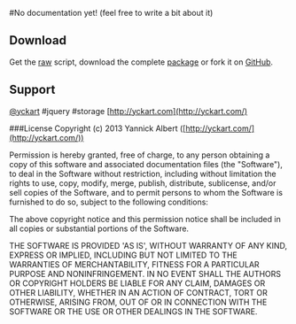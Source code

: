 #No documentation yet!
(feel free to write a bit about it)

## Download
 Get the [raw](https://raw.github.com/yckart/jquery.fixer.js/master/jquery.storage.js) script, download the complete [package](https://github.com/yckart/jquery.storage.js/zipball/master) or fork it on [GitHub](https://github.com/yckart/jquery.storage.js/).

## Support

 [@yckart](http://twitter.com/yckart) #jquery #storage
 [http://yckart.com](http://yckart.com/)


###License
Copyright (c) 2013 Yannick Albert ([http://yckart.com/](http://yckart.com/))

Permission is hereby granted, free of charge, to any person obtaining a copy of this software and associated documentation files (the "Software"), to deal in the Software without restriction, including without limitation the rights to use, copy, modify, merge, publish, distribute, sublicense, and/or sell copies of the Software, and to permit persons to whom the Software is furnished to do so, subject to the following conditions:

The above copyright notice and this permission notice shall be included in all copies or substantial portions of the Software.

THE SOFTWARE IS PROVIDED 'AS IS', WITHOUT WARRANTY OF ANY KIND, EXPRESS OR IMPLIED, INCLUDING BUT NOT LIMITED TO THE WARRANTIES OF MERCHANTABILITY, FITNESS FOR A PARTICULAR PURPOSE AND NONINFRINGEMENT. IN NO EVENT SHALL THE AUTHORS OR COPYRIGHT HOLDERS BE LIABLE FOR ANY CLAIM, DAMAGES OR OTHER LIABILITY, WHETHER IN AN ACTION OF CONTRACT, TORT OR OTHERWISE, ARISING FROM, OUT OF OR IN CONNECTION WITH THE SOFTWARE OR THE USE OR OTHER DEALINGS IN THE SOFTWARE.
